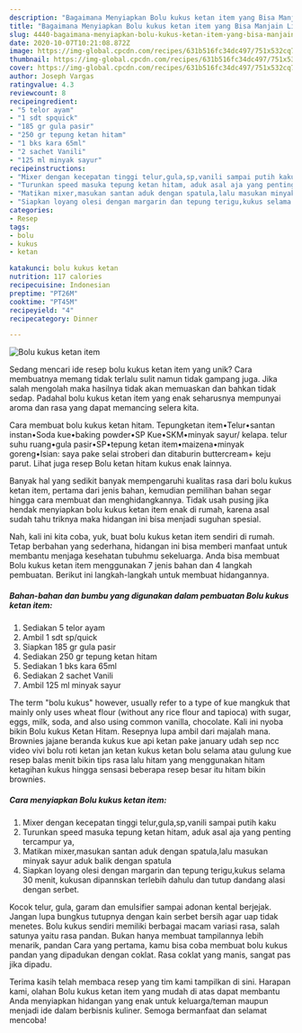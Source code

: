 ```yaml
---
description: "Bagaimana Menyiapkan Bolu kukus ketan item yang Bisa Manjain Lidah"
title: "Bagaimana Menyiapkan Bolu kukus ketan item yang Bisa Manjain Lidah"
slug: 4440-bagaimana-menyiapkan-bolu-kukus-ketan-item-yang-bisa-manjain-lidah
date: 2020-10-07T10:21:08.872Z
image: https://img-global.cpcdn.com/recipes/631b516fc34dc497/751x532cq70/bolu-kukus-ketan-item-foto-resep-utama.jpg
thumbnail: https://img-global.cpcdn.com/recipes/631b516fc34dc497/751x532cq70/bolu-kukus-ketan-item-foto-resep-utama.jpg
cover: https://img-global.cpcdn.com/recipes/631b516fc34dc497/751x532cq70/bolu-kukus-ketan-item-foto-resep-utama.jpg
author: Joseph Vargas
ratingvalue: 4.3
reviewcount: 8
recipeingredient:
- "5 telor ayam"
- "1 sdt spquick"
- "185 gr gula pasir"
- "250 gr tepung ketan hitam"
- "1 bks kara 65ml"
- "2 sachet Vanili"
- "125 ml minyak sayur"
recipeinstructions:
- "Mixer dengan kecepatan tinggi telur,gula,sp,vanili sampai putih kaku"
- "Turunkan speed masuka tepung ketan hitam, aduk asal aja yang penting tercampur ya,"
- "Matikan mixer,masukan santan aduk dengan spatula,lalu masukan minyak sayur aduk balik dengan spatula"
- "Siapkan loyang olesi dengan margarin dan tepung terigu,kukus selama 30 menit, kukusan dipannskan terlebih dahulu dan tutup dandang alasi dengan serbet."
categories:
- Resep
tags:
- bolu
- kukus
- ketan

katakunci: bolu kukus ketan 
nutrition: 117 calories
recipecuisine: Indonesian
preptime: "PT26M"
cooktime: "PT45M"
recipeyield: "4"
recipecategory: Dinner

---
```



![Bolu kukus ketan item](https://img-global.cpcdn.com/recipes/631b516fc34dc497/751x532cq70/bolu-kukus-ketan-item-foto-resep-utama.jpg)

Sedang mencari ide resep bolu kukus ketan item yang unik? Cara membuatnya memang tidak terlalu sulit namun tidak gampang juga. Jika salah mengolah maka hasilnya tidak akan memuaskan dan bahkan tidak sedap. Padahal bolu kukus ketan item yang enak seharusnya mempunyai aroma dan rasa yang dapat memancing selera kita.

Cara membuat bolu kukus ketan hitam. Tepungketan item•Telur•santan instan•Soda kue•baking powder•SP Kue•SKM•minyak sayur/ kelapa. telur suhu ruang•gula pasir•SP•tepung ketan item•maizena•minyak goreng•Isian: saya pake selai stroberi dan ditaburin buttercream+ keju parut. Lihat juga resep Bolu ketan hitam kukus enak lainnya.

Banyak hal yang sedikit banyak mempengaruhi kualitas rasa dari bolu kukus ketan item, pertama dari jenis bahan, kemudian pemilihan bahan segar hingga cara membuat dan menghidangkannya. Tidak usah pusing jika hendak menyiapkan bolu kukus ketan item enak di rumah, karena asal sudah tahu triknya maka hidangan ini bisa menjadi suguhan spesial.


Nah, kali ini kita coba, yuk, buat bolu kukus ketan item sendiri di rumah. Tetap berbahan yang sederhana, hidangan ini bisa memberi manfaat untuk membantu menjaga kesehatan tubuhmu sekeluarga. Anda bisa membuat Bolu kukus ketan item menggunakan 7 jenis bahan dan 4 langkah pembuatan. Berikut ini langkah-langkah untuk membuat hidangannya.

<!--inarticleads1-->

##### Bahan-bahan dan bumbu yang digunakan dalam pembuatan Bolu kukus ketan item:

1. Sediakan 5 telor ayam
1. Ambil 1 sdt sp/quick
1. Siapkan 185 gr gula pasir
1. Sediakan 250 gr tepung ketan hitam
1. Sediakan 1 bks kara 65ml
1. Sediakan 2 sachet Vanili
1. Ambil 125 ml minyak sayur


The term &#34;bolu kukus&#34; however, usually refer to a type of kue mangkuk that mainly only uses wheat flour (without any rice flour and tapioca) with sugar, eggs, milk, soda, and also using common vanilla, chocolate. Kali ini nyoba bikin Bolu kukus Ketan Hitam. Resepnya lupa ambil dari majalah mana. Brownies jajane beranda kukus kue api ketan pake january udah sep ncc video vivi bolu roti ketan jan ketan kukus ketan bolu selama atau gulung kue resep balas menit bikin tips rasa lalu hitam yang menggunakan hitam ketagihan kukus hingga sensasi beberapa resep besar itu hitam bikin brownies. 

<!--inarticleads2-->

##### Cara menyiapkan Bolu kukus ketan item:

1. Mixer dengan kecepatan tinggi telur,gula,sp,vanili sampai putih kaku
1. Turunkan speed masuka tepung ketan hitam, aduk asal aja yang penting tercampur ya,
1. Matikan mixer,masukan santan aduk dengan spatula,lalu masukan minyak sayur aduk balik dengan spatula
1. Siapkan loyang olesi dengan margarin dan tepung terigu,kukus selama 30 menit, kukusan dipannskan terlebih dahulu dan tutup dandang alasi dengan serbet.


Kocok telur, gula, garam dan emulsifier sampai adonan kental berjejak. Jangan lupa bungkus tutupnya dengan kain serbet bersih agar uap tidak menetes. Bolu kukus sendiri memiliki berbagai macam variasi rasa, salah satunya yaitu rasa pandan. Bukan hanya membuat tampilannya lebih menarik, pandan Cara yang pertama, kamu bisa coba membuat bolu kukus pandan yang dipadukan dengan coklat. Rasa coklat yang manis, sangat pas jika dipadu. 

Terima kasih telah membaca resep yang tim kami tampilkan di sini. Harapan kami, olahan Bolu kukus ketan item yang mudah di atas dapat membantu Anda menyiapkan hidangan yang enak untuk keluarga/teman maupun menjadi ide dalam berbisnis kuliner. Semoga bermanfaat dan selamat mencoba!
